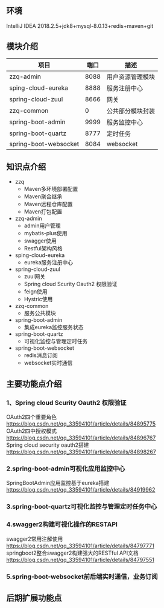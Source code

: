## 环境
IntelliJ IDEA 2018.2.5+jdk8+mysql-8.0.13+redis+maven+git <br> 
## 模块介绍
| 项目 | 端口 |描述 |
| ------ | ------ | ------ |
| zzq-admin | 8088 | 用户资源管理模块 |
| sping-cloud-eureka  | 8888 | 服务注册中心  |
| spring-cloud-zuul  | 8666 | 网关 |
| zzq-common | 0 | 公共部分模块封装|
| spring-boot-admin | 9999 | 服务监控中心|
| spring-boot-quartz | 8777 | 定时任务|
| spring-boot-websocket | 8084 | websocket|
## 知识点介绍
+ zzq
  - Maven多环境部署配置
  - Maven聚合继承
  - Maven远程仓库配置
  - Maven打包配置
+ zzq-admin <br> 
  - admin用户管理
  - mybatis-plus使用
  - swagger使用
  - Restful架构风格
+ sping-cloud-eureka <br> 
  - eureka服务注册中心
+ spring-cloud-zuul <br> 
  - zuul网关
  - Spring cloud Scurity Oauth2 权限验证
  - feign使用
  - Hystric使用
+ zzq-common <br> 
  - 服务公共模块
+ spring-boot-admin <br> 
  - 集成eureka监控服务状态
+ spring-boot-quartz <br> 
  - 可视化监控与管理定时任务
+ spring-boot-websocket <br> 
  - redis消息订阅
  - websocket实时通信

## 主要功能点介绍
### 1、Spring cloud Scurity Oauth2 权限验证
OAuth2四个重要角色 https://blog.csdn.net/qq_33594101/article/details/84895775 <br> 
OAuth2四中授权模式 https://blog.csdn.net/qq_33594101/article/details/84896767 <br> 
Spring cloud security oauth2搭建 https://blog.csdn.net/qq_33594101/article/details/84898267 <br> 
### 2.spring-boot-admin可视化应用监控中心
SpringBootAdmin应用监控基于eureka搭建 https://blog.csdn.net/qq_33594101/article/details/84919962 <br> 
### 3.spring-boot-quartz可视化监控与管理定时任务中心
### 4.swagger2构建可视化操作的RESTAPI
swagger2常用注解使用 https://blog.csdn.net/qq_33594101/article/details/84797771 <br> 
springboot2整合swagger2构建强大的RESTful API文档 https://blog.csdn.net/qq_33594101/article/details/84797551 <br> 
### 5.spring-boot-websocket前后端实时通信，业务订阅
## 后期扩展功能点
